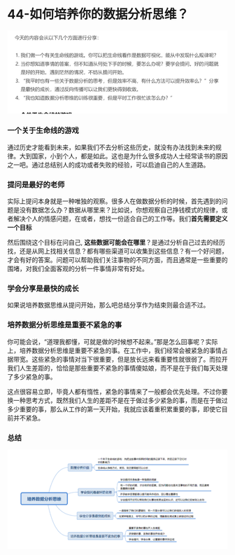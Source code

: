 # 44-如何培养你的数据分析思维？

![image-20190911094409523](./images/image-20190911094409523.png)



### 一个关于生命线的游戏

通过历史才能看到未来，如果我们不去分析这些历史，就没有办法找到未来的规律。大到国家，小到个人，都是如此。这也是为什么很多成功人士经常读书的原因之一吧。通过总结别人的成功或者失败的经验，可以启迪自己的人生道路。



### 提问是最好的老师



实际上提问本身就是一种唯独的观察。很多人在做数据分析的时候，首先遇到的问题是没有数据怎么办？数据从哪里来？比如说，你想观察自己挣钱模式的规律，或者解决个人的情感问题，在或者，想找一份适合自己的工作等。我们**首先需要定义一个目标**

然后围绕这个目标在问自己, **这些数据可能会在哪里**？是通过分析自己过去的经历找，还是从网上找相关信息？都有哪些渠道可以收集到这些信息？有一个好问题，才会有好的答案。问题可以帮助我们关注事物的不同方面，而且通常是一些重要的围堵，对我们全面客观的分析一件事情非常有好处。



### 学会分享是最快的成长

如果说培养数据思维从提问开始，那么吧总结分享作为结束则最合适不过。



### 培养数据分析思维是重要不紧急的事

你可能会说，“道理我都懂，可就是做的时候想不起来。”那是怎么回事呢？实际上，培养数据分析思维是重要不紧急的事。在工作中，我们经常会被紧急的事情占据带宽。这些紧急的事情对当下很重要，但是放长远来看重要性就很弱了。而拉开我们人生差距的，恰恰是那些重要不紧急的事情傻姑娘，而不是在于我们每天处理了多少紧急的事。



这点很容易立即，毕竟人都有惰性，紧急的事情来了一般都会优先处理。不过你要换一种思考方式，既然我们人生的差距不是在于做过多少紧急的事，而是在于做过多少重要的事，那么从工作的第一天开始，我就应该着重积累重要的事，即使它目前并不紧急。



### 总结

![image-20190911100306998](./images/image-20190911100306998.png)

